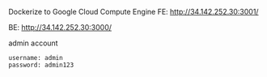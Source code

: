 Dockerize to Google Cloud Compute Engine 
FE: http://34.142.252.30:3001/

BE: http://34.142.252.30:3000/

admin account
```
username: admin
password: admin123
```
